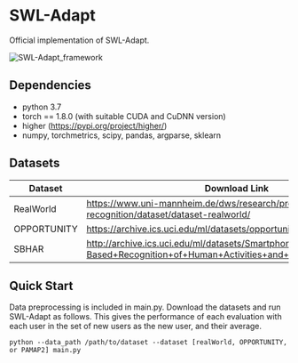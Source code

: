 # SWL-Adapt
Official implementation of SWL-Adapt.

![SWL-Adapt_framework](https://user-images.githubusercontent.com/105044070/167120684-c0d2e0d9-872a-4acd-81b2-a887f3f0db1e.png)

## Dependencies

* python 3.7
* torch == 1.8.0 (with suitable CUDA and CuDNN version)
* higher (https://pypi.org/project/higher/)
* numpy, torchmetrics, scipy, pandas, argparse, sklearn

## Datasets

| Dataset | Download Link |
| -- | -- |
| RealWorld | https://www.uni-mannheim.de/dws/research/projects/activity-recognition/dataset/dataset-realworld/ |
| OPPORTUNITY | https://archive.ics.uci.edu/ml/datasets/opportunity+activity+recognition |
| SBHAR | http://archive.ics.uci.edu/ml/datasets/Smartphone-Based+Recognition+of+Human+Activities+and+Postural+Transitions |

## Quick Start

Data preprocessing is included in main.py. Download the datasets and run SWL-Adapt as follows. This gives the performance of each evaluation with each user in the set of new users as the new user, and their average.
```
python --data_path /path/to/dataset --dataset [realWorld, OPPORTUNITY, or PAMAP2] main.py 
```
